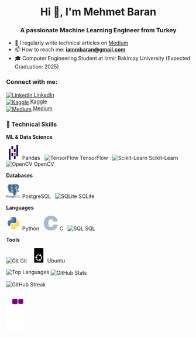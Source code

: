 <h1 align="center">Hi 👋, I'm Mehmet Baran</h1>
<h3 align="center">A passionate Machine Learning Engineer from Turkey</h3>

- 📝 I regularly write technical articles on [Medium](https://medium.com/@iammbrn)  
- 📫 How to reach me: **iammbaran@gmail.com**  
- 🎓 Computer Engineering Student at Izmir Bakircay University (Expected Graduation: 2025)

<h3 align="left">Connect with me:</h3>
<p align="left">
  <a href="https://linkedin.com/in/iammbrn" target="_blank">
    <img align="center" src="https://raw.githubusercontent.com/rahuldkjain/github-profile-readme-generator/master/src/images/icons/Social/linked-in-alt.svg" alt="LinkedIn" height="30" width="40" /> LinkedIn
  </a>
  <br>
  <a href="https://kaggle.com/iammbrn" target="_blank">
    <img align="center" src="https://raw.githubusercontent.com/rahuldkjain/github-profile-readme-generator/master/src/images/icons/Social/kaggle.svg" alt="Kaggle" height="30" width="40" /> Kaggle
  </a>
  <br>
  <a href="https://medium.com/@iammbrn" target="_blank">
    <img align="center" src="https://raw.githubusercontent.com/rahuldkjain/github-profile-readme-generator/master/src/images/icons/Social/medium.svg" alt="Medium" height="30" width="40" /> Medium
  </a>
</p>

<h3 align="left">🧠 Technical Skills</h3>

**ML & Data Science**  
<p align="left">
  <img src="https://raw.githubusercontent.com/devicons/devicon/master/icons/pandas/pandas-original.svg" alt="Pandas" width="40" height="40"/> Pandas &nbsp;
  <img src="https://www.vectorlogo.zone/logos/tensorflow/tensorflow-icon.svg" alt="TensorFlow" width="40" height="40"/> TensorFlow &nbsp;
  <img src="https://upload.wikimedia.org/wikipedia/commons/0/05/Scikit_learn_logo_small.svg" alt="Scikit-Learn" width="40" height="40"/> Scikit-Learn &nbsp;
  <img src="https://www.vectorlogo.zone/logos/opencv/opencv-icon.svg" alt="OpenCV" width="40" height="40"/> OpenCV
</p>

**Databases**  
<p align="left">
  <img src="https://raw.githubusercontent.com/devicons/devicon/master/icons/postgresql/postgresql-original-wordmark.svg" alt="PostgreSQL" width="40" height="40"/> PostgreSQL &nbsp;
  <img src="https://www.vectorlogo.zone/logos/sqlite/sqlite-icon.svg" alt="SQLite" width="40" height="40"/> SQLite
</p>

**Languages**  
<p align="left">
  <img src="https://raw.githubusercontent.com/devicons/devicon/master/icons/python/python-original.svg" alt="Python" width="40" height="40"/> Python &nbsp;
  <img src="https://raw.githubusercontent.com/devicons/devicon/master/icons/c/c-original.svg" alt="C" width="40" height="40"/> C &nbsp;
  <img src="https://www.svgrepo.com/show/331760/sql-database-generic.svg" alt="SQL" width="40" height="40"/> SQL
</p>

**Tools**  
<p align="left">
  <img src="https://www.vectorlogo.zone/logos/git-scm/git-scm-icon.svg" alt="Git" width="40" height="40"/> Git &nbsp;
  <img src="https://raw.githubusercontent.com/devicons/devicon/master/icons/ubuntu/ubuntu-plain.svg" alt="Ubuntu" width="40" height="40"/> Ubuntu
</p>

<p><img align="left" src="https://github-readme-stats.vercel.app/api/top-langs?username=iammbrn&show_icons=true&locale=en&layout=compact&theme=vision-friendly-dark" alt="Top Languages" /></p>

<p>&nbsp;<img align="center" src="https://github-readme-stats.vercel.app/api?username=iammbrn&show_icons=true&locale=en&theme=vision-friendly-dark" alt="GitHub Stats" /></p>

<p><img align="center" src="https://github-readme-streak-stats.herokuapp.com/?user=iammbrn&theme=vision-friendly-dark" alt="GitHub Streak" /></p>

<!-- Snake Animation -->
![snake gif](https://github.com/iammbrn/iammbrn/blob/output/github-contribution-grid-snake.gif)
